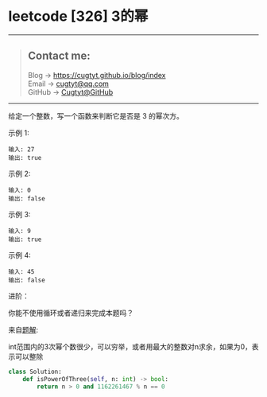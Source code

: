 # leetcode [326] 3的幂

---
> ## Contact me:
> Blog -> <https://cugtyt.github.io/blog/index>  
> Email -> <cugtyt@qq.com>  
> GitHub -> [Cugtyt@GitHub](https://github.com/Cugtyt)

---

给定一个整数，写一个函数来判断它是否是 3 的幂次方。

示例 1:
```
输入: 27
输出: true
```

示例 2:
```
输入: 0
输出: false
```

示例 3:
```
输入: 9
输出: true
```

示例 4:
```
输入: 45
输出: false
```

进阶：

你能不使用循环或者递归来完成本题吗？

来自[题解](https://leetcode-cn.com/problems/power-of-three/solution/3de-mi-by-leetcode/):

int范围内的3次幂个数很少，可以穷举，或者用最大的整数对n求余，如果为0，表示可以整除

``` python
class Solution:
    def isPowerOfThree(self, n: int) -> bool:
        return n > 0 and 1162261467 % n == 0
```